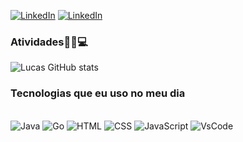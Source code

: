 

[![LinkedIn](https://img.shields.io/badge/LinkedIn-0077B5?style=for-the-badge&logo=linkedin&logoColor=white)](https://www.linkedin.com/in/alveslucasm)
[![LinkedIn](https://img.shields.io/badge/YouTube-FF0000?style=for-the-badge&logo=youtube&logoColor=white)](https://www.youtube.com/@gendesty)

### Atividades👨‍💻💻
![Lucas GitHub stats](https://github-readme-stats.vercel.app/api?username=lucasalves0722&show_icons=true&theme=radical)

### Tecnologias que eu uso no meu dia
<div style="display: inline_block"><br/>
  <img aling=center alt="Java" src="https://img.shields.io/badge/java-%23ED8B00.svg?style=for-the-badge&logo=openjdk&logoColor=white">
   <img aling=center alt="Go" src="https://img.shields.io/badge/Go-00ADD8?style=for-the-badge&logo=go&logoColor=white">
   <img aling=center alt="HTML" src="https://img.shields.io/badge/HTML5-E34F26?style=for-the-badge&logo=html5&logoColor=white">
   <img aling=center alt="CSS" src="https://img.shields.io/badge/CSS3-1572B6?style=for-the-badge&logo=css3&logoColor=white">
   <img aling=center alt="JavaScript" src="https://img.shields.io/badge/Go-00ADD8?style=for-the-badge&logo=go&logoColor=white">
   <img aling=center alt="VsCode" src="https://img.shields.io/badge/VSCode-0078D4?style=for-the-badge&logo=visual%20studio%20code&logoColor=white">
</div>





